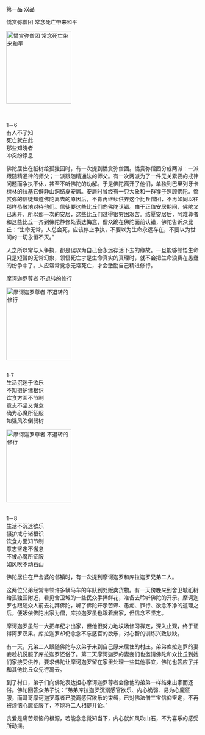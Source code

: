 第一品 双品

憍赏弥僧团 常念死亡带来和平

<div class="e2">
<img src="images/fjj-03-1.jpg" width="170" height="191" alt="憍赏弥僧团 常念死亡带来和平"/>
<div>
<p>&nbsp;</p> <p> 1－6 <br>
 有人不了知 <br>
 死亡就在此<br>
 那些知晓者 <br>
 冲突纷诤息</p>
</div>
</div>

佛陀居住在祇树给孤独园时，有一次提到憍赏弥僧团。憍赏弥僧团分成两派：一派跟随精通律的师父；一派跟随精通法的师父。有一次两派为了一件无关紧要的戒律问题而争执不休，甚至不听佛陀的劝解。于是佛陀离开了他们，单独到巴里列牙卡树林的拉基它僻静山洞结夏安居。安居时曾经有一只大象和一群猴子照顾佛陀。憍赏弥的信徒知道佛陀离去的原因后，不肯再继续供养这个比丘僧团，不再如同以往那样恭敬地对待他们。信徒要这些比丘们向佛陀认错。由于正值安居期间，佛陀又已离开，所以那一次的安居，这些比丘们过得很穷困艰苦。结夏安居后，阿难尊者和这些比丘一齐到佛陀静修处表达悔意，僧众跪在佛陀面前认错，佛陀告诉众比丘：“生命无常，人总会死，应该停止争执，不要以为生命永远存在，不要以为世间的一切永恒不灭。”

人之所以常与人争执，都是误以为自己会永远存活下去的缘故。一旦能够领悟生命只是短暂的无常幻象，领悟死亡才是生命真实的真理时，就不会把生命浪费在愚蠢的纷争中了。人应常常觉念无常死亡，才会激励自己精进修行。

摩诃迦罗尊者 不退转的修行

<div class="e2">
<img src="images/fjj-03-2.jpg" width="170" height="191" alt="摩诃迦罗尊者 不退转的修行"/>
<div>
<p><br>
 1-7<br>
 生活沉迷于欲乐<br>
 不知摄护诸根识 <br>
 饮食方面不节制<br>
 意志不坚又懈怠<br>
 确为心魔所征服<br>
 如强风吹倒弱树</p>
</div>
</div>

<div class="e2">
<img src="images/fjj-03-3.jpg" width="170" height="191" alt="摩诃迦罗尊者 不退转的修行"/>
<div>
<p><br>
 1－8 <br>
 生活不沉迷欲乐 <br>
 摄护戒守诸根识 <br>
 饮食方面知节制 <br>
 意志坚定不懈怠<br>
 不被心魔所征服 <br>
 如风吹不动石山</p>
</div>
</div>

佛陀居住在尸舍婆的邻镇时，有一次提到摩诃迦罗和库拉迦罗兄弟二人。

这两位兄弟经常带领许多辆马车的车队到处贩卖货物。有一天傍晚来到舍卫城祇树给孤独园附近，看见舍卫城的一些民众手捧鲜花，准备去聆听佛陀的开示。摩诃迦罗也跟随众人前去礼拜佛陀，听了佛陀开示苦谛、愚痴、罪行、欲念不净的道理之后，便皈依佛陀出家为僧，库拉迦罗虽也跟着出家，但信念不坚定。

摩诃迦罗虽然一大把年纪才出家，但他很努力地坟场修习禅定，深入止观，终于证得阿罗汉果。库拉迦罗却仍念念不忘感官的欲乐，对心智的训练兴致缺缺。

有一天，兄弟二人跟随佛陀与众弟子来到自己原来居住的村庄。弟弟库拉迦罗的妻妾趁机说服了库拉迦罗还俗了。第二天摩诃迦罗的妻妾们也邀请佛陀和众比丘到她们家接受供养，要求佛陀让摩诃迦罗留在家里处理一些其他事宜，佛陀也答应了并和其他比丘众先行离去。

到了村口，弟子们向佛陀表达担心摩诃迦罗尊者会像他的弟弟一样结束出家而还俗。佛陀回答众弟子说：“弟弟库拉迦罗沉溺感官欲乐、内心脆弱、易为心魔征服，而哥哥摩诃迦罗尊者已脱离感官欲乐的束缚，已对佛法僧三宝信仰坚定，不再被烦恼心魔征服了，不能将二人相提并论。”

贪爱是痛苦烦恼的根源，若能念念觉知当下，内心就如风吹山石，不为喜乐的感受所动摇。
